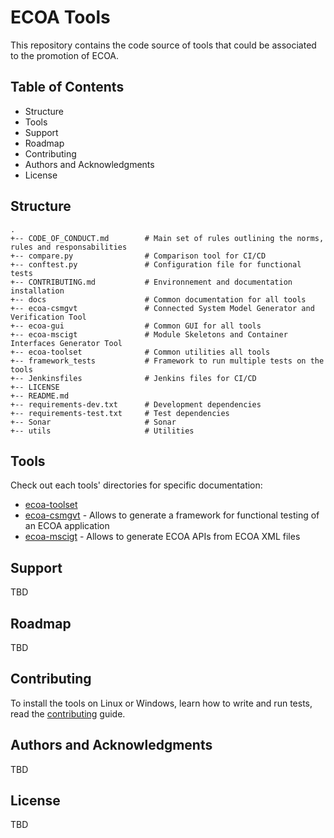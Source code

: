 # ECOA Tools

This repository contains the code source of tools that could be associated to the promotion of ECOA.

## Table of Contents

* Structure
* Tools
* Support
* Roadmap
* Contributing
* Authors and Acknowledgments
* License

## Structure

    .
    +-- CODE_OF_CONDUCT.md        # Main set of rules outlining the norms, rules and responsabilities
    +-- compare.py                # Comparison tool for CI/CD
    +-- conftest.py               # Configuration file for functional tests
    +-- CONTRIBUTING.md           # Environnement and documentation installation
    +-- docs                      # Common documentation for all tools
    +-- ecoa-csmgvt               # Connected System Model Generator and Verification Tool
    +-- ecoa-gui                  # Common GUI for all tools
    +-- ecoa-mscigt               # Module Skeletons and Container Interfaces Generator Tool
    +-- ecoa-toolset              # Common utilities all tools
    +-- framework_tests           # Framework to run multiple tests on the tools
    +-- Jenkinsfiles              # Jenkins files for CI/CD
    +-- LICENSE
    +-- README.md
    +-- requirements-dev.txt      # Development dependencies
    +-- requirements-test.txt     # Test dependencies
    +-- Sonar                     # Sonar
    +-- utils                     # Utilities

## Tools

Check out each tools' directories for specific documentation:

* [ecoa-toolset](./ecoa-toolset)
* [ecoa-csmgvt](./ecoa-csmgvt) - Allows to generate a framework for functional testing of an ECOA application
* [ecoa-mscigt](./ecoa-mscigt) - Allows to generate ECOA APIs from ECOA XML files

## Support

TBD

## Roadmap

TBD

## Contributing

To install the tools on Linux or Windows, learn how to write and run tests, read the [contributing](./CONTRIBUTING.md) guide.

## Authors and Acknowledgments

TBD

## License

TBD
